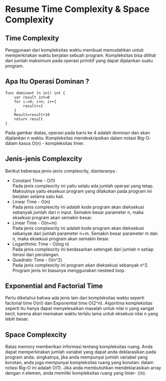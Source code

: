 # Resume Time Complexity & Space Complexity

## Time Complexity
Penggunaan dari kompleksitas waktu membuat memudahkan untuk memperkirakan waktu berjalan sebuah program. Kompleksitas bisa dilihat dari jumlah maksimum pada operasi primitif yang dapat dijalankan suatu program.

## Apa Itu Operasi Dominan ?
```
func dominant (n int) int {
    var result int=0
    for i:=0; i<n; i++{
        result+=1
    }
    Result=result+10
    return result
}
```
Pada gambar diatas, operasi pada baris ke 4 adalah dominan dan akan dijalankan n waktu. Kompleksitas mendeskripsikan dalam notasi Big-O: dalam kasus O(n) - kompleksitas linier.

## Jenis-jenis Complexcity
Berikut beberapa jenis-jenis complexcity, diantaranya :
<ul>
<li>Constant Time - O(1)</li>
Pada jenis complexcity ini yaitu selalu ada jumlah operasi yang tetap. Maksutnya yaitu eksekusi program yang dilakukan pada program ini berjalan selama satu kali.
<li>Linear Time - O(n)</li>
Pada jenis complexcity ini adalah kode program akan dieksekusi sebanyak jumlah dari n input. Semakin besar parameter n, maka eksekusi program akan semakin besar.
<li>Linear Time - O(n+m)</li>
Pada jenis complexcity ini adalah kode program akan dieksekusi sebanyak dari jumlah parameter n+m. Semakin besar parameter m dan n, maka eksekusi program akan semakin besar.
<li>Logarithmic Time - O(log n)</li>
Pada jenis complexcity ini berdasarkan setengah dari jumlah n setiap iterasi dari perulangan.
<li>Quadratic Time - O(n^2)</li>
Pada jenis complexcity ini program akan dieksekusi sebanyak n^2. Program jenis ini biasanya menggunakan nesteed loop.
</ul>

## Exponential and Factorial Time
Perlu diketahui bahwa ada jenis lain dari kompleksitas waktu seperti factorial time O(n!) dan Exponential time O(2^n). Algoritma kompleksitas seperti itu hanya dapat menyelesaikan masalah untuk nilai n yang sangat kecil, karena akan memakan waktu terlalu lama untuk eksekusi nilai n yang lebih besar.

## Space Complexcity
Batas memory memberikan informasi tentang kompleksitas ruang. Anda dapat memperkirakan jumlah variabel yang dapat anda deklarasikan pada program anda. singkatnya, jika anda mempunyai jumlah variabel yang konstan, anda juga mempunyai kompleksitas ruang yang konstan: dalam notasi Big-O ini adalah O(1). Jika anda membutuhkan mendeklarasikan array dengan n elemen, anda memiliki kompleksitas ruang yang linier- )(n).
